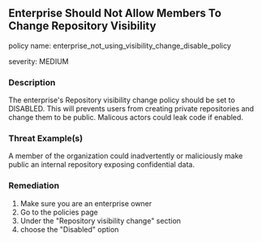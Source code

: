 
## Enterprise Should Not Allow Members To Change Repository Visibility

policy name: enterprise_not_using_visibility_change_disable_policy

severity: MEDIUM

### Description

The enterprise's Repository visibility change policy should be set to DISABLED. This will prevents users from creating private repositories and change them to be public. Malicous actors could leak code if enabled.

### Threat Example(s)

A member of the organization could inadvertently or maliciously make public an internal repository exposing confidential data.

### Remediation

1. Make sure you are an enterprise owner
2. Go to the policies page
3. Under the "Repository visibility change" section
4. choose the "Disabled" option
